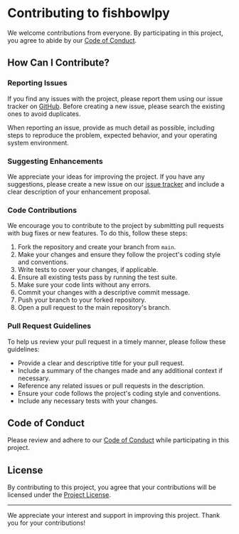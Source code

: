 # Contributing to fishbowlpy

We welcome contributions from everyone. By participating in this project, you agree to abide by our [Code of Conduct](https://github.com/mukulbindal/fishbowlpy/blob/main/CODEOFCONDUCT.md).

## How Can I Contribute?

### Reporting Issues

If you find any issues with the project, please report them using our issue tracker on [GitHub](https://github.com/mukulbindal/fishbowlpy/issues). Before creating a new issue, please search the existing ones to avoid duplicates.

When reporting an issue, provide as much detail as possible, including steps to reproduce the problem, expected behavior, and your operating system environment.

### Suggesting Enhancements

We appreciate your ideas for improving the project. If you have any suggestions, please create a new issue on our [issue tracker](https://github.com/mukulbindal/fishbowlpy/issues) and include a clear description of your enhancement proposal.

### Code Contributions

We encourage you to contribute to the project by submitting pull requests with bug fixes or new features. To do this, follow these steps:

1. Fork the repository and create your branch from `main`.
2. Make your changes and ensure they follow the project's coding style and conventions.
3. Write tests to cover your changes, if applicable.
4. Ensure all existing tests pass by running the test suite.
5. Make sure your code lints without any errors.
6. Commit your changes with a descriptive commit message.
7. Push your branch to your forked repository.
8. Open a pull request to the main repository's branch.

### Pull Request Guidelines

To help us review your pull request in a timely manner, please follow these guidelines:

- Provide a clear and descriptive title for your pull request.
- Include a summary of the changes made and any additional context if necessary.
- Reference any related issues or pull requests in the description.
- Ensure your code follows the project's coding style and conventions.
- Include any necessary tests with your changes.

## Code of Conduct

Please review and adhere to our [Code of Conduct](https://github.com/mukulbindal/fishbowlpy/blob/main/CODEOFCONDUCT.md) while participating in this project.

## License

By contributing to this project, you agree that your contributions will be licensed under the [Project License](https://github.com/mukulbindal/fishbowlpy/blob/main/LICENSE).

---

We appreciate your interest and support in improving this project. Thank you for your contributions!
